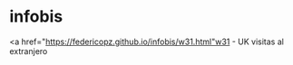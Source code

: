 # infobis
<a href="https://federicopz.github.io/infobis/w31.html"w31 - UK visitas al extranjero</a>
